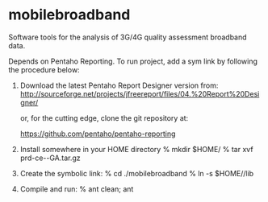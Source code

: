 mobilebroadband
===============

Software tools for the analysis of 3G/4G quality assessment broadband data.

Depends on Pentaho Reporting. To run project, add a sym link by following the procedure below:

1) Download the latest Pentaho Report Designer version from: 
	http://sourceforge.net/projects/jfreereport/files/04.%20Report%20Designer/

	or, for the cutting edge, clone the git repository at:

	https://github.com/pentaho/pentaho-reporting

2) Install somewhere in your HOME directory
	% mkdir $HOME/
	% tar xvf prd-ce-<version>-GA.tar.gz

3) Create the symbolic link:
	% cd ./mobilebroadband
	% ln -s $HOME/<PRD-INSTALL>/lib

4) Compile and run:
	% ant clean; ant
